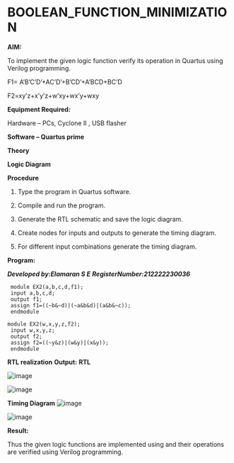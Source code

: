 # BOOLEAN_FUNCTION_MINIMIZATION

**AIM:**

To implement the given logic function verify its operation in Quartus using Verilog programming.

F1= A’B’C’D’+AC’D’+B’CD’+A’BCD+BC’D 

F2=xy’z+x’y’z+w’xy+wx’y+wxy

**Equipment Required:**

Hardware – PCs, Cyclone II , USB flasher

**Software – Quartus prime**

**Theory**

**Logic Diagram**

**Procedure**

1.	Type the program in Quartus software.

2.	Compile and run the program.

3.	Generate the RTL schematic and save the logic diagram.

4.	Create nodes for inputs and outputs to generate the timing diagram.

5.	For different input combinations generate the timing diagram.


**Program:**

***Developed by:Elamaran S E*** 
***RegisterNumber:212222230036***
```
 module EX2(a,b,c,d,f1);
 input a,b,c,d;
 output f1;
 assign f1=((~b&~d)|(~a&b&d)|(a&b&~c));
 endmodule

module EX2(w,x,y,z,f2);
 input w,x,y,z;
 output f2;
 assign f2=((~y&z)|(w&y)|(x&y));
 endmodule
```

**RTL realization**
**Output:**
**RTL**

![image](https://github.com/user-attachments/assets/5966a37d-30a0-4fd1-97a8-41676df6c359)

![image](https://github.com/user-attachments/assets/094b4609-140a-4a39-9919-f66c15f6ee15)

**Timing Diagram**
![image](https://github.com/user-attachments/assets/d81b9ec5-4366-4c38-a8d4-79bac069a475)

![image](https://github.com/user-attachments/assets/9103db77-e189-4632-a5d0-9e154fa797e5)


**Result:**

Thus the given logic functions are implemented using and their operations are verified using Verilog programming.

